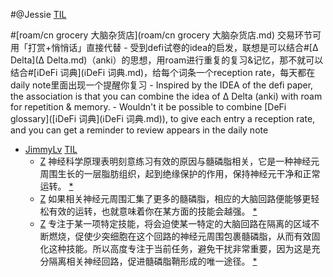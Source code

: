 
#@Jessie [TIL](TIL.md) 
    
#[roam/cn grocery 大脑杂货店](roam/cn grocery 大脑杂货店.md) 交易环节可用「打赏+悄悄话」直接代替
    - 受到defi试卷的idea的启发，联想是可以结合#[∆ Delta](∆ Delta.md)（anki）的思想，用roam进行重复的复习&记忆，那不就可以结合#[ℹ︎DeFi 词典](ℹ︎DeFi 词典.md)，给每个词条一个reception rate，每天都在daily note里面出现一个提醒你复习
        - Inspired by the IDEA of the defi paper, the association is that you can combine the idea of ∆ Delta (anki) with roam for repetition & memory.
        - Wouldn't it be possible to combine [DeFi glossary]([ℹ︎DeFi 词典](ℹ︎DeFi 词典.md)), to give each entry a reception rate, and you can get a reminder to review appears in the daily note
- [JimmyLv](JimmyLv.md) [TIL](TIL.md)
    - [Z](Z.md) 神经科学原理表明刻意练习有效的原因与髓磷脂相关，它是一种神经元周围生长的一层脂肪组织，起到绝缘保护的作用，保持神经元干净和正常运转。 [*](((9nfjmnIgA)))
    - [Z](Z.md) 如果相关神经元周围汇集了更多的髓磷脂，相应的大脑回路便能够更轻松有效的运转，也就意味着你在某方面的技能会越强。 [*](((lmkhHPQSq)))
    - [Z](Z.md) 专注于某一项特定技能，将会迫使某一特定的大脑回路在隔离的区域不断燃烧，促使少突细胞在这个回路的神经元周围包裹髓磷脂，从而有效固化这种技能。所以高度专注于当前任务，避免干扰非常重要，因为这是充分隔离相关神经回路，促进髓磷脂鞘形成的唯一途径。 [*](((aoC8nVORp)))
